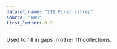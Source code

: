 ```yaml
---
dataset_name: "111 First sitrep"
source: "NHS"
first_letter: 0-9
---
```

Used to fill in gaps in other 111 collections.